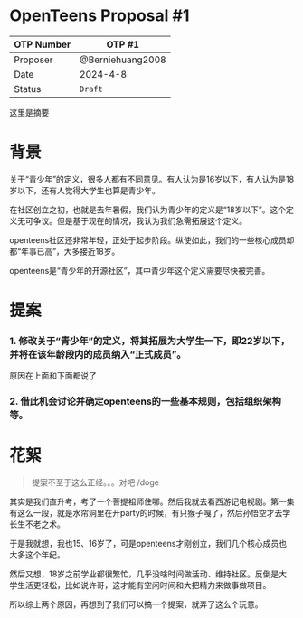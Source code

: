 # OpenTeens Proposal #1
|OTP Number|OTP #1|
|-|-|
|Proposer|@Berniehuang2008|
|Date|2024-4-8|
|Status|`Draft`|

这里是摘要


# 背景
关于“青少年”的定义，很多人都有不同意见。有人认为是16岁以下，有人认为是18岁以下，还有人觉得大学生也算是青少年。

在社区创立之初，也就是去年暑假，我们认为青少年的定义是“18岁以下”。这个定义无可争议。但是基于现在的情况，我认为我们急需拓展这个定义。

openteens社区还非常年轻，正处于起步阶段。纵使如此，我们的一些核心成员却都“年事已高”，大多接近18岁。

openteens是“青少年的开源社区”，其中青少年这个定义需要尽快被完善。

# 提案
### 1. 修改关于“青少年”的定义，将其拓展为大学生一下，即22岁以下，并将在该年龄段内的成员纳入“正式成员”。
原因在上面和下面都说了

### 2. 借此机会讨论并确定openteens的一些基本规则，包括组织架构等。

# 花絮
> 提案不至于这么正经。。。对吧 /doge

其实是我们直升考，考了一个菩提祖师住哪。然后我就去看西游记电视剧。第一集有这么一段，就是水帘洞里在开party的时候，有只猴子嘎了，然后孙悟空才去学长生不老之术。

于是我就想，我也15、16岁了，可是openteens才刚创立，我们几个核心成员也大多这个年纪。

然后又想，18岁之前学业都很繁忙，几乎没啥时间做活动、维持社区。反倒是大学生活更轻松，比如说许哥，这才能有空闲时间和大把精力来做事做项目。

所以综上两个原因，再想到了我们可以搞一个提案，就弄了这么个玩意。
